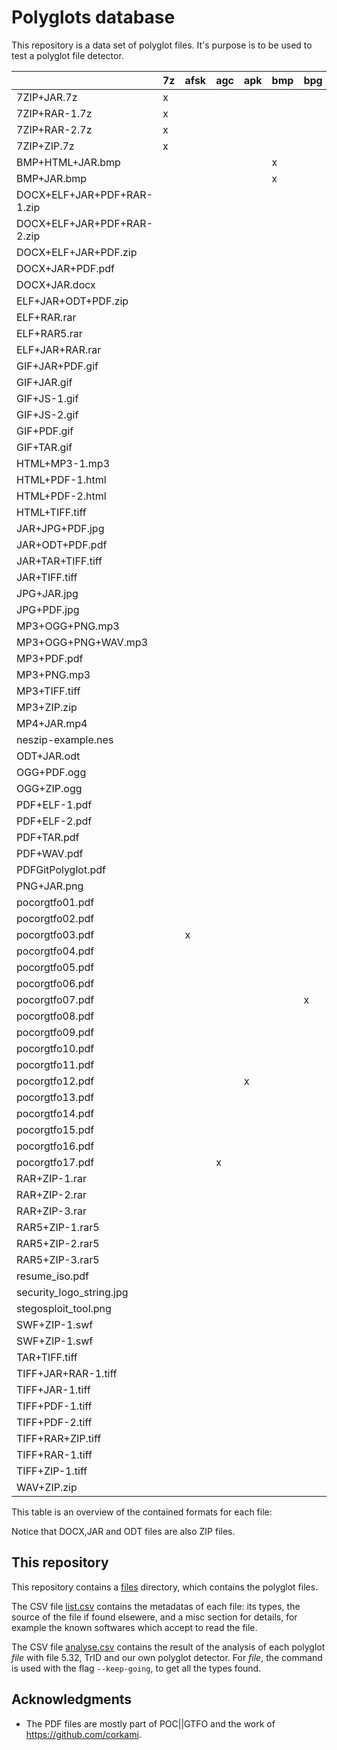 # Polyglots database

This repository is a data set of polyglot files.
It's purpose is to be used to test a polyglot file detector.

|                          |7z|afsk|agc|apk|bmp|bpg|docx|elf|gif|gitbundle|html|ild|iso|jar|jpg|js|lsmv|mbr|mp3|mp4|nes|odf|odt|off|ogg|pdf|png|ps|rar|rb|sh|swf|tar|tc|tiff|wav|wv|zip|
|--------------------------|--|----|---|---|---|---|----|---|---|---------|----|---|---|---|---|--|----|---|---|---|---|---|---|---|---|---|---|--|---|--|--|---|---|--|----|---|--|---|
|7ZIP+JAR.7z               |x |    |   |   |   |   |    |   |   |         |    |   |   |x  |   |  |    |   |   |   |   |   |   |   |   |   |   |  |   |  |  |   |   |  |    |   |  |x  |
|7ZIP+RAR-1.7z             |x |    |   |   |   |   |    |   |   |         |    |   |   |   |   |  |    |   |   |   |   |   |   |   |   |   |   |  |x  |  |  |   |   |  |    |   |  |   |
|7ZIP+RAR-2.7z             |x |    |   |   |   |   |    |   |   |         |    |   |   |   |   |  |    |   |   |   |   |   |   |   |   |   |   |  |x  |  |  |   |   |  |    |   |  |   |
|7ZIP+ZIP.7z               |x |    |   |   |   |   |    |   |   |         |    |   |   |   |   |  |    |   |   |   |   |   |   |   |   |   |   |  |   |  |  |   |   |  |    |   |  |x  |
|BMP+HTML+JAR.bmp          |  |    |   |   |x  |   |    |   |   |         |x   |   |   |x  |   |  |    |   |   |   |   |   |   |   |   |   |   |  |   |  |  |   |   |  |    |   |  |x  |
|BMP+JAR.bmp               |  |    |   |   |x  |   |    |   |   |         |    |   |   |x  |   |  |    |   |   |   |   |   |   |   |   |   |   |  |   |  |  |   |   |  |    |   |  |x  |
|DOCX+ELF+JAR+PDF+RAR-1.zip|  |    |   |   |   |   |x   |x  |   |         |    |   |   |x  |   |  |    |   |   |   |   |   |   |   |   |x  |   |  |x  |  |  |   |   |  |    |   |  |x  |
|DOCX+ELF+JAR+PDF+RAR-2.zip|  |    |   |   |   |   |x   |x  |   |         |    |   |   |x  |   |  |    |   |   |   |   |   |   |   |   |x  |   |  |x  |  |  |   |   |  |    |   |  |x  |
|DOCX+ELF+JAR+PDF.zip      |  |    |   |   |   |   |x   |x  |   |         |    |   |   |x  |   |  |    |   |   |   |   |   |   |   |   |x  |   |  |   |  |  |   |   |  |    |   |  |x  |
|DOCX+JAR+PDF.pdf          |  |    |   |   |   |   |x   |   |   |         |    |   |   |x  |   |  |    |   |   |   |   |   |   |   |   |x  |   |  |   |  |  |   |   |  |    |   |  |x  |
|DOCX+JAR.docx             |  |    |   |   |   |   |x   |   |   |         |    |   |   |x  |   |  |    |   |   |   |   |   |   |   |   |   |   |  |   |  |  |   |   |  |    |   |  |x  |
|ELF+JAR+ODT+PDF.zip       |  |    |   |   |   |   |    |x  |   |         |    |   |   |x  |   |  |    |   |   |   |   |   |x  |   |   |x  |   |  |   |  |  |   |   |  |    |   |  |x  |
|ELF+RAR.rar               |  |    |   |   |   |   |    |x  |   |         |    |   |   |   |   |  |    |   |   |   |   |   |   |   |   |   |   |  |x  |  |  |   |   |  |    |   |  |   |
|ELF+RAR5.rar              |  |    |   |   |   |   |    |x  |   |         |    |   |   |   |   |  |    |   |   |   |   |   |   |   |   |   |   |  |x  |  |  |   |   |  |    |   |  |   |
|ELF+JAR+RAR.rar           |  |    |   |   |   |   |    |x  |   |         |    |   |   |x  |   |  |    |   |   |   |   |   |   |   |   |   |   |  |x  |  |  |   |   |  |    |   |  |x  |
|GIF+JAR+PDF.gif           |  |    |   |   |   |   |    |   |x  |         |    |   |   |x  |   |  |    |   |   |   |   |   |   |   |   |x  |   |  |   |  |  |   |   |  |    |   |  |x  |
|GIF+JAR.gif               |  |    |   |   |   |   |    |   |x  |         |    |   |   |x  |   |  |    |   |   |   |   |   |   |   |   |   |   |  |   |  |  |   |   |  |    |   |  |x  |
|GIF+JS-1.gif              |  |    |   |   |   |   |    |   |x  |         |    |   |   |   |   |x |    |   |   |   |   |   |   |   |   |   |   |  |   |  |  |   |   |  |    |   |  |   |
|GIF+JS-2.gif              |  |    |   |   |   |   |    |   |x  |         |    |   |   |   |   |x |    |   |   |   |   |   |   |   |   |   |   |  |   |  |  |   |   |  |    |   |  |   |
|GIF+PDF.gif               |  |    |   |   |   |   |    |   |x  |         |    |   |   |   |   |  |    |   |   |   |   |   |   |   |   |x  |   |  |   |  |  |   |   |  |    |   |  |   |
|GIF+TAR.gif               |  |    |   |   |   |   |    |   |x  |         |    |   |   |   |   |  |    |   |   |   |   |   |   |   |   |   |   |  |   |  |  |   |x  |  |    |   |  |   |
|HTML+MP3-1.mp3            |  |    |   |   |   |   |    |   |   |         |x   |   |   |   |   |  |    |   |x  |   |   |   |   |   |   |   |   |  |   |  |  |   |   |  |    |   |  |   |
|HTML+PDF-1.html           |  |    |   |   |   |   |    |   |   |         |x   |   |   |   |   |  |    |   |   |   |   |   |   |   |   |x  |   |  |   |  |  |   |   |  |    |   |  |   |
|HTML+PDF-2.html           |  |    |   |   |   |   |    |   |   |         |x   |   |   |   |   |  |    |   |   |   |   |   |   |   |   |x  |   |  |   |  |  |   |   |  |    |   |  |   |
|HTML+TIFF.tiff            |  |    |   |   |   |   |    |   |   |         |x   |   |   |   |   |  |    |   |   |   |   |   |   |   |   |   |   |  |   |  |  |   |   |  |x   |   |  |   |
|JAR+JPG+PDF.jpg           |  |    |   |   |   |   |    |   |   |         |    |   |   |x  |x  |  |    |   |   |   |   |   |   |   |   |x  |   |  |   |  |  |   |   |  |    |   |  |x  |
|JAR+ODT+PDF.pdf           |  |    |   |   |   |   |    |   |   |         |    |   |   |x  |   |  |    |   |   |   |   |x  |   |   |   |x  |   |  |   |  |  |   |   |  |    |   |  |x  |
|JAR+TAR+TIFF.tiff         |  |    |   |   |   |   |    |   |   |         |    |   |   |x  |   |  |    |   |   |   |   |   |   |   |   |   |   |  |   |  |  |   |x  |  |x   |   |  |x  |
|JAR+TIFF.tiff             |  |    |   |   |   |   |    |   |   |         |    |   |   |x  |   |  |    |   |   |   |   |   |   |   |   |   |   |  |   |  |  |   |   |  |x   |   |  |x  |
|JPG+JAR.jpg               |  |    |   |   |   |   |    |   |   |         |    |   |   |x  |x  |  |    |   |   |   |   |   |   |   |   |   |   |  |   |  |  |   |   |  |    |   |  |x  |
|JPG+PDF.jpg               |  |    |   |   |   |   |    |   |   |         |    |   |   |   |x  |  |    |   |   |   |   |   |   |   |   |x  |   |  |   |  |  |   |   |  |    |   |  |   |
|MP3+OGG+PNG.mp3           |  |    |   |   |   |   |    |   |   |         |    |   |   |   |   |  |    |   |x  |   |   |   |   |   |x  |   |x  |  |   |  |  |   |   |  |    |   |  |   |
|MP3+OGG+PNG+WAV.mp3       |  |    |   |   |   |   |    |   |   |         |    |   |   |   |   |  |    |   |x  |   |   |   |   |x  |   |   |x  |  |   |  |  |   |   |  |    |x  |  |   |
|MP3+PDF.pdf               |  |    |   |   |   |   |    |   |   |         |    |   |   |   |   |  |    |   |x  |   |   |   |   |   |   |x  |   |  |   |  |  |   |   |  |    |   |  |   |
|MP3+PNG.mp3               |  |    |   |   |   |   |    |   |   |         |    |   |   |   |   |  |    |   |x  |   |   |   |   |   |   |   |x  |  |   |  |  |   |   |  |    |   |  |   |
|MP3+TIFF.tiff             |  |    |   |   |   |   |    |   |   |         |    |   |   |   |   |  |    |   |x  |   |   |   |   |   |   |   |   |  |   |  |  |   |   |  |x   |   |  |   |
|MP3+ZIP.zip               |  |    |   |   |   |   |    |   |   |         |    |   |   |   |   |  |    |   |x  |   |   |   |   |   |   |   |   |  |   |  |  |   |   |  |    |   |  |x  |
|MP4+JAR.mp4               |  |    |   |   |   |   |    |   |   |         |    |   |   |x  |   |  |    |   |   |x  |   |   |   |   |   |   |   |  |   |  |  |   |   |  |    |   |  |x  |
|neszip-example.nes        |  |    |   |   |   |   |    |   |   |         |    |   |   |   |   |  |    |   |   |   |x  |   |   |   |   |   |   |  |   |  |  |   |   |  |    |   |  |x  |
|ODT+JAR.odt               |  |    |   |   |   |   |    |   |   |         |    |   |   |x  |   |  |    |   |   |   |   |   |x  |   |   |   |   |  |   |  |  |   |   |  |    |   |  |x  |
|OGG+PDF.ogg               |  |    |   |   |   |   |    |   |   |         |    |   |   |   |   |  |    |   |   |   |   |   |   |   |x  |x  |   |  |   |  |  |   |   |  |    |   |  |   |
|OGG+ZIP.ogg               |  |    |   |   |   |   |    |   |   |         |    |   |   |   |   |  |    |   |   |   |   |   |   |   |x  |   |   |  |   |  |  |   |   |  |    |   |  |x  |
|PDF+ELF-1.pdf             |  |    |   |   |   |   |    |x  |   |         |    |   |   |   |   |  |    |   |   |   |   |   |   |   |   |x  |   |  |   |  |  |   |   |  |    |   |  |   |
|PDF+ELF-2.pdf             |  |    |   |   |   |   |    |x  |   |         |    |   |   |   |   |  |    |   |   |   |   |   |   |   |   |x  |   |  |   |  |  |   |   |  |    |   |  |   |
|PDF+TAR.pdf               |  |    |   |   |   |   |    |   |   |         |    |   |   |   |   |  |    |   |   |   |   |   |   |   |   |x  |   |  |   |  |  |   |x  |  |    |   |  |   |
|PDF+WAV.pdf               |  |    |   |   |   |   |    |   |   |         |    |   |   |   |   |  |    |   |   |   |   |   |   |   |   |x  |   |  |   |  |  |   |   |  |    |x  |  |   |
|PDFGitPolyglot.pdf        |  |    |   |   |   |   |    |   |   |x        |    |   |   |   |   |  |    |   |   |   |   |   |   |   |   |x  |   |  |   |  |  |   |   |  |    |   |  |   |
|PNG+JAR.png               |  |    |   |   |   |   |    |   |   |         |    |   |   |x  |   |  |    |   |   |   |   |   |   |   |   |   |x  |  |   |  |  |   |   |  |    |   |  |x  |
|pocorgtfo01.pdf           |  |    |   |   |   |   |    |   |   |         |    |   |   |   |   |  |    |   |   |   |   |   |   |   |   |x  |   |  |   |  |  |   |   |  |    |   |  |x  |
|pocorgtfo02.pdf           |  |    |   |   |   |   |    |   |   |         |    |   |   |   |   |  |    |x  |   |   |   |   |   |   |   |x  |   |  |   |  |  |   |   |  |    |   |  |x  |
|pocorgtfo03.pdf           |  |x   |   |   |   |   |    |   |   |         |    |   |   |   |x  |  |    |   |   |   |   |   |   |   |   |x  |   |  |   |  |  |   |   |  |    |   |  |x  |
|pocorgtfo04.pdf           |  |    |   |   |   |   |    |   |   |         |    |   |   |   |   |  |    |   |   |   |   |   |   |   |   |x  |   |  |   |  |  |   |   |x |    |   |  |x  |
|pocorgtfo05.pdf           |  |    |   |   |   |   |    |   |   |         |    |   |x  |   |   |  |    |   |   |   |   |   |   |   |   |x  |   |  |   |  |  |   |   |  |    |   |  |x  |
|pocorgtfo06.pdf           |  |    |   |   |   |   |    |   |   |         |    |   |   |   |   |  |    |   |   |   |   |   |   |   |   |x  |   |  |   |  |  |   |x  |  |    |   |  |x  |
|pocorgtfo07.pdf           |  |    |   |   |   |x  |    |   |   |         |x   |   |   |   |   |  |    |   |   |   |   |   |   |   |   |x  |   |  |   |  |  |   |   |  |    |   |  |x  |
|pocorgtfo08.pdf           |  |    |   |   |   |   |    |   |   |         |    |   |   |   |   |  |    |   |   |   |   |   |   |   |   |x  |   |  |   |  |x |   |   |  |    |   |  |x  |
|pocorgtfo09.pdf           |  |    |   |   |   |   |    |   |   |         |    |   |   |   |   |  |    |   |   |   |   |   |   |   |   |x  |   |  |   |  |  |   |   |  |    |   |x |x  |
|pocorgtfo10.pdf           |  |    |   |   |   |   |    |   |   |         |    |   |   |   |   |  |x   |   |   |   |   |   |   |   |   |x  |   |  |   |  |  |   |   |  |    |   |  |x  |
|pocorgtfo11.pdf           |  |    |   |   |   |   |    |   |   |         |x   |   |   |   |   |  |    |   |   |   |   |   |   |   |   |x  |   |  |   |x |  |   |   |  |    |   |  |x  |
|pocorgtfo12.pdf           |  |    |   |x  |   |   |    |   |   |         |    |   |   |   |   |  |    |   |   |   |   |   |   |   |   |x  |   |  |   |  |  |   |   |  |    |   |  |x  |
|pocorgtfo13.pdf           |  |    |   |   |   |   |    |   |   |         |    |   |   |   |   |  |    |   |   |   |   |   |   |   |   |x  |   |x |   |  |  |   |   |  |    |   |  |x  |
|pocorgtfo14.pdf           |  |    |   |   |   |   |    |   |   |         |    |   |   |   |   |  |    |   |   |   |x  |   |   |   |   |x  |   |  |   |  |  |   |   |  |    |   |  |x  |
|pocorgtfo15.pdf           |  |    |   |   |   |   |    |   |   |         |    |x  |   |   |   |  |    |   |   |   |   |   |   |   |   |x  |   |  |   |  |  |   |   |  |    |   |  |x  |
|pocorgtfo16.pdf           |  |    |   |   |   |   |    |   |   |         |    |   |   |   |   |  |    |   |   |   |   |   |   |   |   |x  |   |  |   |  |x |   |   |  |    |   |  |x  |
|pocorgtfo17.pdf           |  |    |x  |   |   |   |    |   |   |         |    |   |   |   |   |  |    |   |   |   |   |   |   |   |   |x  |   |  |   |  |  |   |   |  |    |   |  |x  |
|RAR+ZIP-1.rar             |  |    |   |   |   |   |    |   |   |         |    |   |   |   |   |  |    |   |   |   |   |   |   |   |   |   |   |  |x  |  |  |   |   |  |    |   |  |x  |
|RAR+ZIP-2.rar             |  |    |   |   |   |   |    |   |   |         |    |   |   |   |   |  |    |   |   |   |   |   |   |   |   |   |   |  |x  |  |  |   |   |  |    |   |  |x  |
|RAR+ZIP-3.rar             |  |    |   |   |   |   |    |   |   |         |    |   |   |   |   |  |    |   |   |   |   |   |   |   |   |   |   |  |x  |  |  |   |   |  |    |   |  |x  |
|RAR5+ZIP-1.rar5           |  |    |   |   |   |   |    |   |   |         |    |   |   |   |   |  |    |   |   |   |   |   |   |   |   |   |   |  |x  |  |  |   |   |  |    |   |  |x  |
|RAR5+ZIP-2.rar5           |  |    |   |   |   |   |    |   |   |         |    |   |   |   |   |  |    |   |   |   |   |   |   |   |   |   |   |  |x  |  |  |   |   |  |    |   |  |x  |
|RAR5+ZIP-3.rar5           |  |    |   |   |   |   |    |   |   |         |    |   |   |   |   |  |    |   |   |   |   |   |   |   |   |   |   |  |x  |  |  |   |   |  |    |   |  |x  |
|resume_iso.pdf            |  |    |   |   |   |   |    |   |   |         |    |   |   |   |   |  |    |x  |   |   |   |   |   |   |   |x  |   |  |   |  |  |   |   |  |    |   |  |   |
|security_logo_string.jpg  |  |    |   |   |   |   |    |   |   |         |    |   |   |   |   |x |    |   |   |   |   |   |   |   |   |   |x  |  |   |  |  |   |   |  |    |   |  |   |
|stegosploit_tool.png      |  |    |   |   |   |   |    |   |   |         |x   |   |   |   |   |  |    |   |   |   |   |   |   |   |   |   |x  |  |   |  |  |   |   |  |    |   |  |   |
|SWF+ZIP-1.swf             |  |    |   |   |   |   |    |   |   |         |    |   |   |   |   |  |    |   |   |   |   |   |   |   |   |   |   |  |   |  |  |x  |   |  |    |   |  |x  |
|SWF+ZIP-1.swf             |  |    |   |   |   |   |    |   |   |         |    |   |   |   |   |  |    |   |   |   |   |   |   |   |   |   |   |  |   |  |  |x  |   |  |    |   |  |x  |
|TAR+TIFF.tiff             |  |    |   |   |   |   |    |   |   |         |    |   |   |   |   |  |    |   |   |   |   |   |   |   |   |   |   |  |   |  |  |   |x  |  |x   |   |  |   |
|TIFF+JAR+RAR-1.tiff       |  |    |   |   |   |   |    |   |   |         |    |   |   |x  |   |  |    |   |   |   |   |   |   |   |   |   |   |  |x  |  |  |   |   |  |x   |   |  |x  |
|TIFF+JAR-1.tiff           |  |    |   |   |   |   |    |   |   |         |    |   |   |x  |   |  |    |   |   |   |   |   |   |   |   |   |   |  |   |  |  |   |   |  |x   |   |  |x  |
|TIFF+PDF-1.tiff           |  |    |   |   |   |   |    |   |   |         |    |   |   |   |   |  |    |   |   |   |   |   |   |   |   |x  |   |  |   |  |  |   |   |  |x   |   |  |   |
|TIFF+PDF-2.tiff           |  |    |   |   |   |   |    |   |   |         |    |   |   |   |   |  |    |   |   |   |   |   |   |   |   |x  |   |  |   |  |  |   |   |  |x   |   |  |   |
|TIFF+RAR+ZIP.tiff         |  |    |   |   |   |   |    |   |   |         |    |   |   |   |   |  |    |   |   |   |   |   |   |   |   |   |   |  |x  |  |  |   |   |  |x   |   |  |x  |
|TIFF+RAR-1.tiff           |  |    |   |   |   |   |    |   |   |         |    |   |   |   |   |  |    |   |   |   |   |   |   |   |   |   |   |  |x  |  |  |   |   |  |x   |   |  |   |
|TIFF+ZIP-1.tiff           |  |    |   |   |   |   |    |   |   |         |    |   |   |   |   |  |    |   |   |   |   |   |   |   |   |   |   |  |   |  |  |   |   |  |x   |   |  |x  |
|WAV+ZIP.zip               |  |    |   |   |   |   |    |   |   |         |    |   |   |   |   |  |    |   |   |   |   |   |   |   |   |   |   |  |   |  |  |   |   |  |    |x  |  |x  |

This table is an overview of the contained formats for each file:

Notice that DOCX,JAR and ODT files are also ZIP files.

## This repository

This repository contains a [files](files) directory, which contains the polyglot files.

The CSV file [list.csv](list.csv) contains the metadatas of each file: its types, the source of the file if found elsewere, and a misc section for details, for example the known softwares which accept to read the file.

The CSV file [analyse.csv](analyse.csv) contains the result of the analysis of each polyglot *file* with file 5.32, TrID and our own polyglot detector. For *file*, the command is used with the flag `--keep-going`, to get all the types found.

## Acknowledgments

- The PDF files are mostly part of POC||GTFO and the work of https://github.com/corkami.
